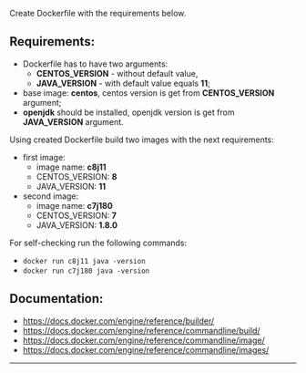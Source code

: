 
Create Dockerfile with the requirements below.

## Requirements:
- Dockerfile has to have two arguments:
  - **CENTOS_VERSION** - without default value,  
  - **JAVA_VERSION** - with default value equals **11**;
- base image: **centos**, centos version is get from **CENTOS_VERSION** argument;
- **openjdk** should be installed, openjdk version is get from **JAVA_VERSION** argument.  

Using created Dockerfile build two images with the next requirements:
- first image:
  - image name: **c8j11**
  - CENTOS_VERSION: **8**
  - JAVA_VERSION: **11**
- second image:
  - image name: **c7j180**
  - CENTOS_VERSION: **7**
  - JAVA_VERSION: **1.8.0**

For self-checking run the following commands:
- `docker run c8j11 java -version`
- `docker run c7j180 java -version`
  
  
## Documentation:
- https://docs.docker.com/engine/reference/builder/
- https://docs.docker.com/engine/reference/commandline/build/
- https://docs.docker.com/engine/reference/commandline/image/
- https://docs.docker.com/engine/reference/commandline/images/


---
